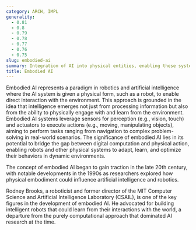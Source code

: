 ```yaml
---
category: ARCH, IMPL
generality:
  - 0.81
  - 0.8
  - 0.79
  - 0.78
  - 0.77
  - 0.76
  - 0.75
slug: embodied-ai
summary: Integration of AI into physical entities, enabling these systems to interact with the real world through sensory inputs and actions.
title: Embodied AI
---
```


Embodied AI represents a paradigm in robotics and artificial intelligence where the AI system is given a physical form, such as a robot, to enable direct interaction with the environment. This approach is grounded in the idea that intelligence emerges not just from processing information but also from the ability to physically engage with and learn from the environment. Embodied AI systems leverage sensors for perception (e.g., vision, touch) and actuators to execute actions (e.g., moving, manipulating objects), aiming to perform tasks ranging from navigation to complex problem-solving in real-world scenarios. The significance of embodied AI lies in its potential to bridge the gap between digital computation and physical action, enabling robots and other physical systems to adapt, learn, and optimize their behaviors in dynamic environments.

The concept of embodied AI began to gain traction in the late 20th century, with notable developments in the 1990s as researchers explored how physical embodiment could influence artificial intelligence and robotics.

Rodney Brooks, a roboticist and former director of the MIT Computer Science and Artificial Intelligence Laboratory (CSAIL), is one of the key figures in the development of embodied AI. He advocated for building intelligent robots that could learn from their interactions with the world, a departure from the purely computational approach that dominated AI research at the time.
